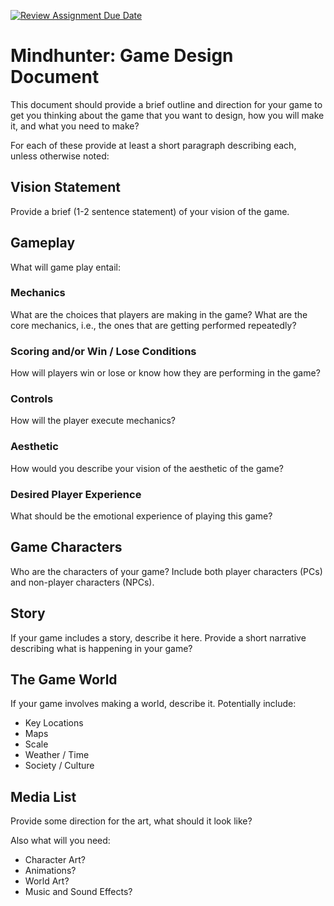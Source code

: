 [![Review Assignment Due Date](https://classroom.github.com/assets/deadline-readme-button-22041afd0340ce965d47ae6ef1cefeee28c7c493a6346c4f15d667ab976d596c.svg)](https://classroom.github.com/a/RUW5rPtF)
# Mindhunter: Game Design Document
This document should provide a brief outline and direction for your game to get you thinking about the game that you want to design, how you will make it, and what you need to make?

For each of these provide at least a short paragraph describing each, unless otherwise noted:

## Vision Statement
Provide a brief (1-2 sentence statement) of your vision of the game.

## Gameplay 
What will game play entail:

### Mechanics
What are the choices that players are making in the game? 
What are the core mechanics, i.e., the ones that are getting performed repeatedly?

### Scoring and/or Win / Lose Conditions
How will players win or lose or know how they are performing in the game?

### Controls
How will the player execute mechanics?

### Aesthetic
How would you describe your vision of the aesthetic of the game?

### Desired Player Experience
What should be the emotional experience of playing this game?

## Game Characters
Who are the characters of your game? Include both player characters (PCs) and non-player characters (NPCs).

## Story
If your game includes a story, describe it here. Provide a short narrative describing what is happening in your game?

## The Game World
If your game involves making a world, describe it. Potentially include:
* Key Locations
* Maps
* Scale
* Weather / Time
* Society / Culture
  
## Media List
Provide some direction for the art, what should it look like?

Also what will you need:
* Character Art?
* Animations?
* World Art?
* Music and Sound Effects?
